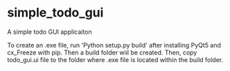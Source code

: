 # simple_todo_gui
A simple todo GUI applicaiton

To create an .exe file, run 'Python setup.py build' after installing PyQt5 and cx_Freeze with pip. Then a build folder wiil be created. Then, copy todo_gui.ui file to the folder where .exe file is located within the build folder.
